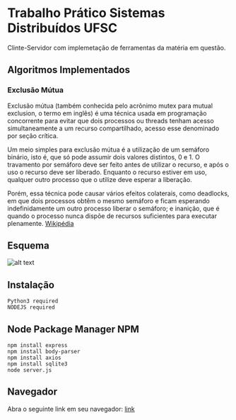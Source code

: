 # Trabalho Prático Sistemas Distribuídos UFSC 

Clinte-Servidor com implemetação de ferramentas da matéria em questão.

## Algoritmos Implementados
### Exclusão Mútua

Exclusão mútua (também conhecida pelo acrônimo mutex para mutual exclusion, o termo em inglês) é uma técnica usada em programação concorrente para evitar que dois processos ou threads tenham acesso simultaneamente a um recurso compartilhado, acesso esse denominado por seção crítica.

Um meio simples para exclusão mútua é a utilização de um semáforo binário, isto é, que só pode assumir dois valores distintos, 0 e 1. O travamento por semáforo deve ser feito antes de utilizar o recurso, e após o uso o recurso deve ser liberado. Enquanto o recurso estiver em uso, qualquer outro processo que o utilize deve esperar a liberação.

Porém, essa técnica pode causar vários efeitos colaterais, como deadlocks, em que dois processos obtêm o mesmo semáforo e ficam esperando indefinidamente um outro processo liberar o semáforo; e inanição, que é quando o processo nunca dispõe de recursos suficientes para executar plenamente. [Wikipédia](https://pt.wikipedia.org/wiki/Exclus%C3%A3o_m%C3%BAtua)

## Esquema

![alt text](https://www.draw.io/?lightbox=1&highlight=0000ff&edit=_blank&layers=1&nav=1#G1QOefpwYBtgB05wIfZFSQi_QPMOH2UWd8)

## Instalação

```sheel 
Python3 required
NODEJS required
```

## Node Package Manager NPM



```sheel 
npm install express
npm install body-parser
npm install axios
npm install sqlite3
node server.js
```

## Navegador

Abra o seguinte link em seu navegador: [link](localhost:3000)